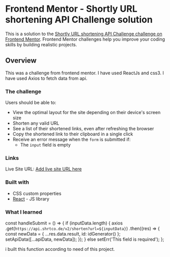 # Frontend Mentor - Shortly URL shortening API Challenge solution

This is a solution to the [Shortly URL shortening API Challenge challenge on Frontend Mentor](https://www.frontendmentor.io/challenges/url-shortening-api-landing-page-2ce3ob-G). Frontend Mentor challenges help you improve your coding skills by building realistic projects.

## Overview

This was a challenge from frontend mentor. I have used ReactJs and css3.
I have used Axios to fetch data from api.

### The challenge

Users should be able to:

- View the optimal layout for the site depending on their device's screen size
- Shorten any valid URL
- See a list of their shortened links, even after refreshing the browser
- Copy the shortened link to their clipboard in a single click
- Receive an error message when the `form` is submitted if:
  - The `input` field is empty

### Links

Live Site URL: [Add live site URL here](https://your-live-site-url.com)

### Built with

- CSS custom properties
- [React](https://reactjs.org/) - JS library

### What I learned

const handleSubmit = () => {
if (inputData.length) {
axios
.get(`https://api.shrtco.de/v2/shorten?url=${inputData}`)
.then((res) => {
const newData = { ...res.data.result, id: idGenerator() };
setApiData([...apiData, newData]);
});
} else setErr('This field is required');
};

i built this function according to need of this project.

